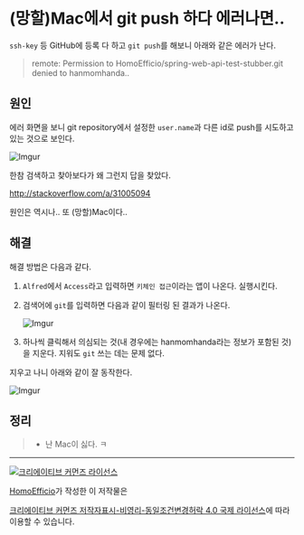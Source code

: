 # (망할)Mac에서 git push 하다 에러나면..

`ssh-key` 등 GitHub에 등록 다 하고 `git push`를 해보니 아래와 같은 에러가 난다.

>remote: Permission to HomoEfficio/spring-web-api-test-stubber.git denied to hanmomhanda..

## 원인

에러 화면을 보니 git repository에서 설정한 `user.name`과 다른 id로 push를 시도하고 있는 것으로 보인다.

![Imgur](http://i.imgur.com/dl4UeYp.png)

한참 검색하고 찾아보다가 왜 그런지 답을 찾았다.

http://stackoverflow.com/a/31005094

원인은 역시나.. 또 (망할)Mac이다..

## 해결

해결 방법은 다음과 같다.

1. `Alfred`에서 `Access`라고 입력하면 `키체인 접근`이라는 앱이 나온다. 실행시킨다.
2. 검색어에 `git`를 입력하면 다음과 같이 필터링 된 결과가 나온다.

	![Imgur](http://i.imgur.com/SAY4oAT.png)
	
3. 하나씩 클릭해서 의심되는 것(내 경우에는 hanmomhanda라는 정보가 포함된 것)을 지운다. 지워도 `git` 쓰는 데는 문제 없다.

지우고 나니 아래와 같이 잘 동작한다.

![Imgur](http://i.imgur.com/9hxyZsc.png)

## 정리

>- 난 Mac이 싫다. ㅋ

----
<a rel="license" href="http://creativecommons.org/licenses/by-nc-sa/4.0/"><img alt="크리에이티브 커먼즈 라이선스" style="border-width:0" src="https://i.creativecommons.org/l/by-nc-sa/4.0/88x31.png" /></a>

<a href='https://www.facebook.com/hanmomhanda' target='_blank'>HomoEfficio</a>가 작성한 이 저작물은

<a rel="license" href="http://creativecommons.org/licenses/by-nc-sa/4.0/">크리에이티브 커먼즈 저작자표시-비영리-동일조건변경허락 4.0 국제 라이선스</a>에 따라 이용할 수 있습니다.
